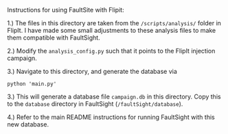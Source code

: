 Instructions for using FaultSite with Flipit:

1.) The files in this directory are taken from the `/scripts/analysis/` folder in FlipIt. I have made some small adjustments to these analysis files to make them compatible with FaultSight.

2.) Modify the `analysis_config.py` such that it points to the FlipIt injection campaign.

3.) Navigate to this directory, and generate the database via

```
python 'main.py'
```

3.) This will generate a database file `campaign.db` in this directory.  Copy this to the `database` directory in FaultSight (`/faultSight/database`).

4.) Refer to the main README instructions for running FaultSight with this new database.

